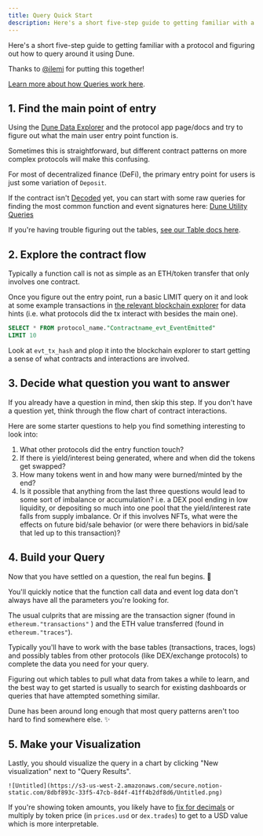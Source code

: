 ```yaml
---
title: Query Quick Start
description: Here's a short five-step guide to getting familiar with a protocol and figuring out how to query around it using Dune.
---
```


Here's a short five-step guide to getting familiar with a protocol and figuring out how to query around it using Dune.

Thanks to [@ilemi](https://dune.com/ilemi) for putting this together!

[Learn more about how Queries work here](../../features/queries/index.md).

## 1. Find the main point of entry

Using the [Dune Data Explorer](../../features/queries/data-explorer.md) and the protocol app page/docs and try to figure out what the main user entry point function is.

Sometimes this is straightforward, but different contract patterns on more complex protocols will make this confusing. 

For most of decentralized finance (DeFi), the primary entry point for users is just some variation of `Deposit`.

If the contract isn't [Decoded](../../features/decoded-contracts.md) yet, you can start with some raw queries for finding the most common function and event signatures here: [Dune Utility Queries](../utility-queries.md)
    
If you're having trouble figuring out the tables, [see our Table docs here](../../tables/).    
    
## 2. Explore the contract flow

Typically a function call is not as simple as an ETH/token transfer that only involves one contract.

Once you figure out the entry point, run a basic LIMIT query on it and look at some example transactions in [the relevant blockchain explorer](../../resources/wizard-tools/blockchain-explorers.md) for data hints (i.e. what protocols did the tx interact with besides the main one).
    
```sql
SELECT * FROM protocol_name."Contractname_evt_EventEmitted"
LIMIT 10
```
   
Look at `evt_tx_hash` and plop it into the blockchain explorer to start getting a sense of what contracts and interactions are involved.
  
## 3. Decide what question you want to answer

If you already have a question in mind, then skip this step. If you don't have a question yet, think through the flow chart of contract interactions.

Here are some starter questions to help you find something interesting to look into: 

1. What other protocols did the entry function touch?
2. If there is yield/interest being generated, where and when did the tokens get swapped? 
3. How many tokens went in and how many were burned/minted by the end? 
4. Is it possible that anything from the last three questions would lead to some sort of imbalance or accumulation? i.e. a DEX pool ending in low liquidity, or depositing so much into one pool that the yield/interest rate falls from supply imbalance. Or if this involves NFTs, what were the effects on future bid/sale behavior (or were there behaviors in bid/sale that led up to this transaction)?

## 4. Build your Query

Now that you have settled on a question, the real fun begins. 🧙

You'll quickly notice that the function call data and event log data don't always have all the parameters you're looking for.

The usual culprits that are missing are the transaction signer (found in `ethereum."transactions"` ) and the ETH value transferred (found in `ethereum."traces"`).

Typically you'll have to work with the base tables (transactions, traces, logs) and possibly tables from other protocols (like DEX/exchange protocols) to complete the data you need for your query.

Figuring out which tables to pull what data from takes a while to learn, and the best way to get started is usually to search for existing dashboards or queries that have attempted something similar.

Dune has been around long enough that most query patterns aren't too hard to find somewhere else. ✨

## 5. Make your Visualization

Lastly, you should visualize the query in a chart by clicking "New visualization" next to "Query Results".  
    
    ![Untitled](https://s3-us-west-2.amazonaws.com/secure.notion-static.com/8dbf893c-33f5-47cb-8d4f-41ff4b2df8d6/Untitled.png)
    
If you're showing token amounts, you likely have to [fix for decimals](https://dune.xyz/queries/85746) or multiply by token price (in `prices.usd` or `dex.trades`) to get to a USD value which is more interpretable.